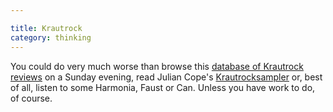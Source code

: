 ```yaml
---

title: Krautrock
category: thinking
---
```


You could do very much worse than browse this [database of Krautrock reviews](https://www.wasistdas.co.uk/krautrockdata.htm) on a Sunday evening, read Julian Cope's [Krautrocksampler](https://en.wikipedia.org/wiki/Krautrocksampler) or, best of all, listen to some Harmonia, Faust or Can. Unless you have work to do, of course.
